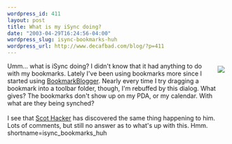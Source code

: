 ```yaml
--- 
wordpress_id: 411
layout: post
title: What is my iSync doing?
date: "2003-04-29T16:24:56-04:00"
wordpress_slug: isync-bookmarks-huh
wordpress_url: http://www.decafbad.com/blog/?p=411
---
```

<img src="http://www.decafbad.com/downloads/isync-bookmarks.gif" align="right" vspace="8" hspace="8" />
Umm...  what is iSync doing?  I didn't know that it had anything to do
with my bookmarks.  Lately I've been using bookmarks more since I started
using <a href="http://www.decafbad.com/twiki/bin/view/Main/BookmarkBlogger">BookmarkBlogger</a>.  Nearly every time I try dragging a bookmark into a
toolbar folder, though, I'm rebuffed by this dialog.  What gives?  The bookmarks
don't show up on my PDA, or my calendar.  With what are they being synched?
<br /><br />
I see that <a href="http://birdhouse.org/blog/archives/000810.php" target="_top">Scot Hacker</a> has
discovered the same thing happening to him.  Lots of comments, but still no
answer as to what's up with this.  Hmm.
<!--more-->
shortname=isync_bookmarks_huh
